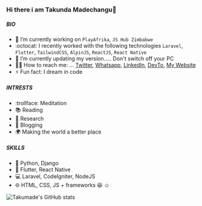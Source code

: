 ### Hi there i am Takunda Madechangu👋

##### BIO
- 🔭 I’m currently working on `PlayAfrika`, `JS Hub Zimbabwe`
- :octocat: I recently worked with the following technologies `Laravel`, `Flutter`, `TailwindCSS`, `AlpinJS`, `ReactJS`, `React Native`
- 🌱 I’m currently updating my version..... Don't switch off your PC
- 👨‍💻  How to reach me: ... [Twitter](https://twitter/takucoder), [Whatsapp](https://wa.me/263778548832?text=Hi%20Taku), [LinkedIn](https://www.linkedin.com/in/tmadechangu/), [DevTo](https://dev.to/takunda),  [My Website](https://taku.co.zw)
- ⚡ Fun fact: I dream in code

##### INTRESTS
- :trollface: Meditation
- :books: Reading
- :mag_right: Research
- :memo: Blogging
- :earth_africa: Making the world a better place

##### SKILLS
- :snake: Python, Django
- :iphone: Flutter, React Native
- :computer: Laravel, CodeIgniter, NodeJS
- :globe_with_meridians: HTML, CSS, JS + frameworks :laughing: :relaxed:

![Takumade's GitHub stats](https://github-readme-stats.vercel.app/api?username=takumade&count_private=true&show_icons=true&theme=algolia)

